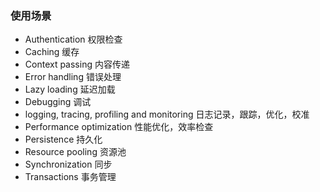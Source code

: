 ### 使用场景
- Authentication 权限检查
- Caching 缓存
- Context passing 内容传递
- Error handling 错误处理
- Lazy loading 延迟加载
- Debugging 调试
- logging, tracing, profiling and monitoring 日志记录，跟踪，优化，校准
- Performance optimization 性能优化，效率检查
- Persistence 持久化
- Resource pooling 资源池
- Synchronization 同步
- Transactions 事务管理
